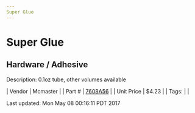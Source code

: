 ```yaml
---
Super Glue
---
```

# Super Glue
## Hardware / Adhesive
Description: 	0.1oz tube, other volumes available 

| Vendor | Mcmaster | 
| Part # | [7608A56](https://www.mcmaster.com/#7608A56) | 
| Unit Price | $4.23 | 
| Tags: |  | 

Last updated: Mon May 08 00:16:11 PDT 2017